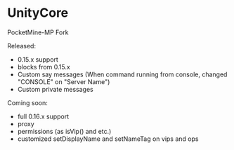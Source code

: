 # UnityCore
PocketMine-MP Fork

Released:
- 0.15.x support
- blocks from 0.15.x
- Custom say messages (When command running from console, changed "CONSOLE" on "Server Name")
- Custom private messages

Coming soon:
- full 0.16.x support
- proxy
- permissions (as isVip() and etc.)
- customized setDisplayName and setNameTag on vips and ops
